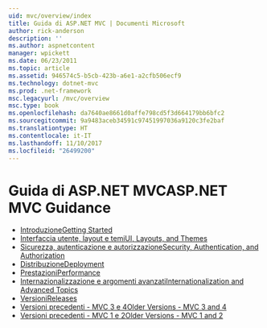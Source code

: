 ```yaml
---
uid: mvc/overview/index
title: Guida di ASP.NET MVC | Documenti Microsoft
author: rick-anderson
description: ''
ms.author: aspnetcontent
manager: wpickett
ms.date: 06/23/2011
ms.topic: article
ms.assetid: 946574c5-b5cb-423b-a6e1-a2cfb506ecf9
ms.technology: dotnet-mvc
ms.prod: .net-framework
msc.legacyurl: /mvc/overview
msc.type: book
ms.openlocfilehash: da7640ae8661d0affe798cd5f3d664179bb6bfc2
ms.sourcegitcommit: 9a9483aceb34591c97451997036a9120c3fe2baf
ms.translationtype: HT
ms.contentlocale: it-IT
ms.lasthandoff: 11/10/2017
ms.locfileid: "26499200"
---
```

<a name="aspnet-mvc-guidance"></a><span data-ttu-id="6c0f4-102">Guida di ASP.NET MVC</span><span class="sxs-lookup"><span data-stu-id="6c0f4-102">ASP.NET MVC Guidance</span></span>
====================
- [<span data-ttu-id="6c0f4-103">Introduzione</span><span class="sxs-lookup"><span data-stu-id="6c0f4-103">Getting Started</span></span>](getting-started/index.md)
- [<span data-ttu-id="6c0f4-104">Interfaccia utente, layout e temi</span><span class="sxs-lookup"><span data-stu-id="6c0f4-104">UI, Layouts, and Themes</span></span>](views/index.md)
- [<span data-ttu-id="6c0f4-105">Sicurezza, autenticazione e autorizzazione</span><span class="sxs-lookup"><span data-stu-id="6c0f4-105">Security, Authentication, and Authorization</span></span>](security/index.md)
- [<span data-ttu-id="6c0f4-106">Distribuzione</span><span class="sxs-lookup"><span data-stu-id="6c0f4-106">Deployment</span></span>](deployment/index.md)
- [<span data-ttu-id="6c0f4-107">Prestazioni</span><span class="sxs-lookup"><span data-stu-id="6c0f4-107">Performance</span></span>](performance/index.md)
- [<span data-ttu-id="6c0f4-108">Internazionalizzazione e argomenti avanzati</span><span class="sxs-lookup"><span data-stu-id="6c0f4-108">Internationalization and Advanced Topics</span></span>](advanced/index.md)
- [<span data-ttu-id="6c0f4-109">Versioni</span><span class="sxs-lookup"><span data-stu-id="6c0f4-109">Releases</span></span>](releases/index.md)
- [<span data-ttu-id="6c0f4-110">Versioni precedenti - MVC 3 e 4</span><span class="sxs-lookup"><span data-stu-id="6c0f4-110">Older Versions - MVC 3 and 4</span></span>](older-versions/index.md)
- [<span data-ttu-id="6c0f4-111">Versioni precedenti - MVC 1 e 2</span><span class="sxs-lookup"><span data-stu-id="6c0f4-111">Older Versions - MVC 1 and 2</span></span>](older-versions-1/index.md)
